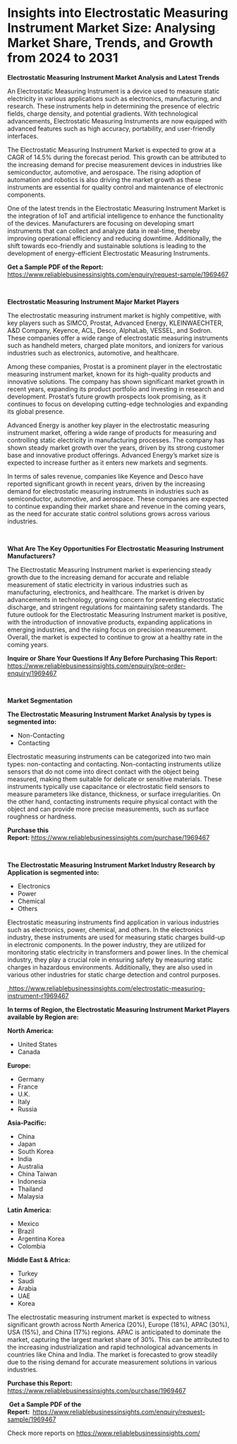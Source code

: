 <p><h1>Insights into Electrostatic Measuring Instrument Market Size: Analysing Market Share, Trends, and Growth from 2024 to 2031</h1></p><p><strong>Electrostatic Measuring Instrument Market Analysis and Latest Trends</strong></p>
<p><p>An Electrostatic Measuring Instrument is a device used to measure static electricity in various applications such as electronics, manufacturing, and research. These instruments help in determining the presence of electric fields, charge density, and potential gradients. With technological advancements, Electrostatic Measuring Instruments are now equipped with advanced features such as high accuracy, portability, and user-friendly interfaces.</p><p>The Electrostatic Measuring Instrument Market is expected to grow at a CAGR of 14.5% during the forecast period. This growth can be attributed to the increasing demand for precise measurement devices in industries like semiconductor, automotive, and aerospace. The rising adoption of automation and robotics is also driving the market growth as these instruments are essential for quality control and maintenance of electronic components.</p><p>One of the latest trends in the Electrostatic Measuring Instrument Market is the integration of IoT and artificial intelligence to enhance the functionality of the devices. Manufacturers are focusing on developing smart instruments that can collect and analyze data in real-time, thereby improving operational efficiency and reducing downtime. Additionally, the shift towards eco-friendly and sustainable solutions is leading to the development of energy-efficient Electrostatic Measuring Instruments.</p></p>
<p><strong>Get a Sample PDF of the Report:&nbsp;</strong> <a href="https://www.reliablebusinessinsights.com/enquiry/request-sample/1969467">https://www.reliablebusinessinsights.com/enquiry/request-sample/1969467</a></p>
<p>&nbsp;</p>
<p><strong>Electrostatic Measuring Instrument Major Market Players</strong></p>
<p><p>The electrostatic measuring instrument market is highly competitive, with key players such as SIMCO, Prostat, Advanced Energy, KLEINWAECHTER, A&D Company, Keyence, ACL, Desco, AlphaLab, VESSEL, and Sodron. These companies offer a wide range of electrostatic measuring instruments such as handheld meters, charged plate monitors, and ionizers for various industries such as electronics, automotive, and healthcare.</p><p>Among these companies, Prostat is a prominent player in the electrostatic measuring instrument market, known for its high-quality products and innovative solutions. The company has shown significant market growth in recent years, expanding its product portfolio and investing in research and development. Prostat’s future growth prospects look promising, as it continues to focus on developing cutting-edge technologies and expanding its global presence.</p><p>Advanced Energy is another key player in the electrostatic measuring instrument market, offering a wide range of products for measuring and controlling static electricity in manufacturing processes. The company has shown steady market growth over the years, driven by its strong customer base and innovative product offerings. Advanced Energy’s market size is expected to increase further as it enters new markets and segments.</p><p>In terms of sales revenue, companies like Keyence and Desco have reported significant growth in recent years, driven by the increasing demand for electrostatic measuring instruments in industries such as semiconductor, automotive, and aerospace. These companies are expected to continue expanding their market share and revenue in the coming years, as the need for accurate static control solutions grows across various industries.</p></p>
<p>&nbsp;</p>
<p><strong>What Are The Key Opportunities For Electrostatic Measuring Instrument Manufacturers?</strong></p>
<p><p>The Electrostatic Measuring Instrument market is experiencing steady growth due to the increasing demand for accurate and reliable measurement of static electricity in various industries such as manufacturing, electronics, and healthcare. The market is driven by advancements in technology, growing concern for preventing electrostatic discharge, and stringent regulations for maintaining safety standards. The future outlook for the Electrostatic Measuring Instrument market is positive, with the introduction of innovative products, expanding applications in emerging industries, and the rising focus on precision measurement. Overall, the market is expected to continue to grow at a healthy rate in the coming years.</p></p>
<p><strong>Inquire or Share Your Questions If Any Before Purchasing This Report:</strong> <a href="https://www.reliablebusinessinsights.com/enquiry/pre-order-enquiry/1969467">https://www.reliablebusinessinsights.com/enquiry/pre-order-enquiry/1969467</a></p>
<p>&nbsp;</p>
<p><strong>Market Segmentation</strong></p>
<p><strong>The Electrostatic Measuring Instrument Market Analysis by types is segmented into:</strong></p>
<p><ul><li>Non-Contacting</li><li>Contacting</li></ul></p>
<p><p>Electrostatic measuring instruments can be categorized into two main types: non-contacting and contacting. Non-contacting instruments utilize sensors that do not come into direct contact with the object being measured, making them suitable for delicate or sensitive materials. These instruments typically use capacitance or electrostatic field sensors to measure parameters like distance, thickness, or surface irregularities. On the other hand, contacting instruments require physical contact with the object and can provide more precise measurements, such as surface roughness or hardness.</p></p>
<p><strong>Purchase this Report:&nbsp;</strong><a href="https://www.reliablebusinessinsights.com/purchase/1969467">https://www.reliablebusinessinsights.com/purchase/1969467</a></p>
<p>&nbsp;</p>
<p><strong>The Electrostatic Measuring Instrument Market Industry Research by Application is segmented into:</strong></p>
<p><ul><li>Electronics</li><li>Power</li><li>Chemical</li><li>Others</li></ul></p>
<p><p>Electrostatic measuring instruments find application in various industries such as electronics, power, chemical, and others. In the electronics industry, these instruments are used for measuring static charges build-up in electronic components. In the power industry, they are utilized for monitoring static electricity in transformers and power lines. In the chemical industry, they play a crucial role in ensuring safety by measuring static charges in hazardous environments. Additionally, they are also used in various other industries for static charge detection and control purposes.</p></p>
<p><a href="https://www.reliablebusinessinsights.com/electrostatic-measuring-instrument-r1969467">&nbsp;https://www.reliablebusinessinsights.com/electrostatic-measuring-instrument-r1969467</a></p>
<p><strong>In terms of Region, the Electrostatic Measuring Instrument Market Players available by Region are:</strong></p>
<p>
    <p> <strong> North America: </strong>
        <ul>
            <li>United States</li>
            <li>Canada</li>
        </ul>
        </p> 
    <p> <strong> Europe: </strong>
        <ul>
            <li>Germany</li>
            <li>France</li>
            <li>U.K.</li>
            <li>Italy</li>
            <li>Russia</li>
        </ul>
        </p> 
    <p> <strong> Asia-Pacific: </strong>
        <ul>
            <li>China</li>
            <li>Japan</li>
            <li>South Korea</li>
            <li>India</li>
            <li>Australia</li>
            <li>China Taiwan</li>
            <li>Indonesia</li>
            <li>Thailand</li>
            <li>Malaysia</li>
        </ul>
        </p> 
    <p> <strong> Latin America: </strong>
        <ul>
            <li>Mexico</li>
            <li>Brazil</li>
            <li>Argentina Korea</li>
            <li>Colombia</li>
        </ul>
        </p> 
    <p> <strong> Middle East & Africa: </strong>
        <ul>
            <li>Turkey</li>
            <li>Saudi</li>
            <li>Arabia</li>
            <li>UAE</li>
            <li>Korea</li>
        </ul>
    </p>
    </p>
<p><p>The electrostatic measuring instrument market is expected to witness significant growth across North America (20%), Europe (18%), APAC (30%), USA (15%), and China (17%) regions. APAC is anticipated to dominate the market, capturing the largest market share of 30%. This can be attributed to the increasing industrialization and rapid technological advancements in countries like China and India. The market is forecasted to grow steadily due to the rising demand for accurate measurement solutions in various industries.</p></p>
<p><strong>Purchase this Report: </strong><a href="https://www.reliablebusinessinsights.com/purchase/1969467">https://www.reliablebusinessinsights.com/purchase/1969467</a></p>
<p>&nbsp;<strong>Get a Sample PDF of the Report:&nbsp;&nbsp;</strong><a href="https://www.reliablebusinessinsights.com/enquiry/request-sample/1969467">https://www.reliablebusinessinsights.com/enquiry/request-sample/1969467</a></p>
<p><strong></strong></p>
<p>Check more reports on <a href="https://www.reliablebusinessinsights.com/">https://www.reliablebusinessinsights.com/</a></p>
